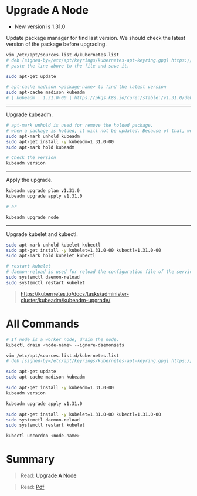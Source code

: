 # Upgrade A Node
- New version is 1.31.0

Update package manager for find last version. We should check the latest version of the package before upgrading.

```bash
vim /etc/apt/sources.list.d/kubernetes.list
# deb [signed-by=/etc/apt/keyrings/kubernetes-apt-keyring.gpg] https://pkgs.k8s.io/core:/stable:/v1.31.0/deb/ /
# paste the line above to the file and save it.

sudo apt-get update

# apt-cache madison <package-name> to find the latest version
sudo apt-cache madison kubeadm
# | kubeadm | 1.31.0-00 | https://pkgs.k8s.io/core:/stable:/v1.31.0/deb/  | amd64 | Kubernetes for Ubuntu
```

---

Upgrade kubeadm.

```bash
# apt-mark unhold is used for remove the holded package.
# when a package is holded, it will not be updated. Because of that, we need to remove the hold mark from the package.
sudo apt-mark unhold kubeadm
sudo apt-get install -y kubeadm=1.31.0-00
sudo apt-mark hold kubeadm

# Check the version
kubeadm version
```

---

Apply the upgrade.

```bash
kubeadm upgrade plan v1.31.0
kubeadm upgrade apply v1.31.0

# or

kubeadm upgrade node
```

---

Upgrade kubelet and kubectl.

```bash
sudo apt-mark unhold kubelet kubectl
sudo apt-get install -y kubelet=1.31.0-00 kubectl=1.31.0-00
sudo apt-mark hold kubelet kubectl

# restart kubelet
# daemon-reload is used for reload the configuration file of the service.
sudo systemctl daemon-reload
sudo systemctl restart kubelet
```


> https://kubernetes.io/docs/tasks/administer-cluster/kubeadm/kubeadm-upgrade/


# All Commands
```bash
# If node is a worker node, drain the node.
kubectl drain <node-name> --ignore-daemonsets

vim /etc/apt/sources.list.d/kubernetes.list
# deb [signed-by=/etc/apt/keyrings/kubernetes-apt-keyring.gpg] https://pkgs.k8s.io/core:/stable:/v1.31.0/deb/ /

sudo apt-get update
sudo apt-cache madison kubeadm

sudo apt-get install -y kubeadm=1.31.0-00
kubeadm version

kubeadm upgrade apply v1.31.0

sudo apt-get install -y kubelet=1.31.0-00 kubectl=1.31.0-00
sudo systemctl daemon-reload
sudo systemctl restart kubelet

kubectl uncordon <node-name>
```

# Summary
> Read: [Upgrade A Node](https://kubernetes.io/docs/tasks/administer-cluster/kubeadm/kubeadm-upgrade/)

> Read: [Pdf](https://medium.com/@walissonscd/keeping-your-kubernetes-cluster-secure-understanding-and-managing-certificates-14b21416c127#:~:text=Kubernetes%20certificates%20are%20digital%20documents,and%20services%2C%20within%20the%20cluster.)